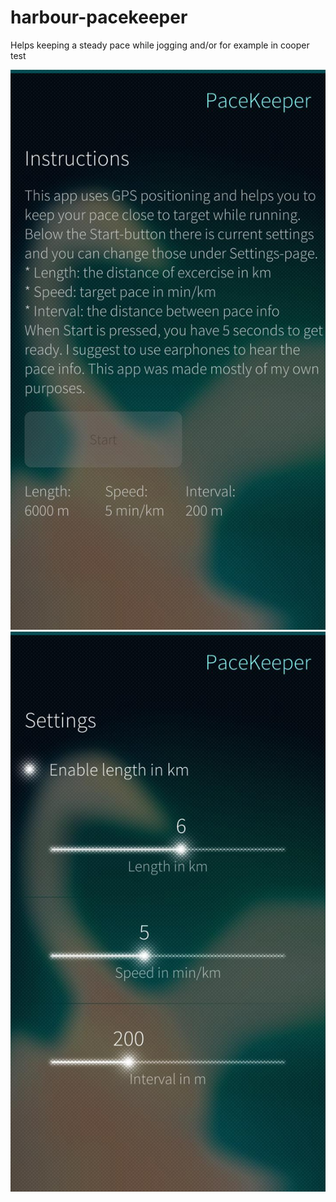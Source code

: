 # harbour-pacekeeper
Helps keeping a steady pace while jogging and/or for example in cooper test

![alt tag](https://github.com/mikko-qt-projects/harbour-pacekeeper/blob/master/imgs/20170210122454.jpg)
![alt tag](https://github.com/mikko-qt-projects/harbour-pacekeeper/blob/master/imgs/20170210122516.jpg)
